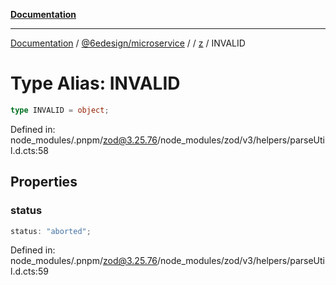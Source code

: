 [**Documentation**](../../../../../README.md)

***

[Documentation](../../../../../README.md) / [@6edesign/microservice](../../../README.md) / [](../../../README.md) / [z](../README.md) / INVALID

# Type Alias: INVALID

```ts
type INVALID = object;
```

Defined in: node\_modules/.pnpm/zod@3.25.76/node\_modules/zod/v3/helpers/parseUtil.d.cts:58

## Properties

### status

```ts
status: "aborted";
```

Defined in: node\_modules/.pnpm/zod@3.25.76/node\_modules/zod/v3/helpers/parseUtil.d.cts:59
